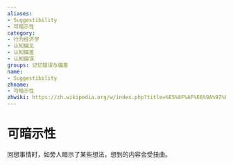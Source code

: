 ```yaml
---
aliases:
- Suggestibility
- 可暗示性
category:
- 行为经济学
- 认知偏见
- 认知偏差
- 认知偏误
groups: 记忆错误与偏差
name:
- Suggestibility
zhname:
- 可暗示性
zhwiki: https://zh.wikipedia.org/w/index.php?title=%E5%8F%AF%E6%9A%97%E7%A4%BA%E6%80%A7&action=edit&redlink=1
---
```


# 可暗示性

回想事情时，如旁人暗示了某些想法，想到的内容会受扭曲。
